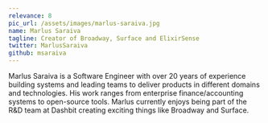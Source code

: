 ```yaml
---
relevance: 8
pic_url: /assets/images/marlus-saraiva.jpg
name: Marlus Saraiva
tagline: Creator of Broadway, Surface and ElixirSense
twitter: MarlusSaraiva
github: msaraiva
---
```


<p>Marlus Saraiva is a Software Engineer with over 20 years of experience building systems and leading teams to deliver products in different domains and technologies. His work ranges from enterprise finance/accounting systems to open-source tools. Marlus currently enjoys being part of the R&D team at Dashbit creating exciting things like Broadway and Surface.
</p>
